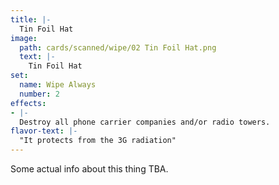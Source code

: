 ```yaml
---
title: |-
  Tin Foil Hat
image: 
  path: cards/scanned/wipe/02 Tin Foil Hat.png
  text: |-
    Tin Foil Hat
set:
  name: Wipe Always
  number: 2
effects: 
- |-
  Destroy all phone carrier companies and/or radio towers.
flavor-text: |-
  "It protects from the 3G radiation"
---
```

Some actual info about this thing TBA.
